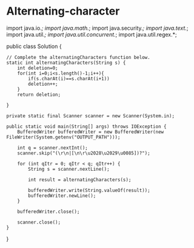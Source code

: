 # Alternating-character
import java.io.*;
import java.math.*;
import java.security.*;
import java.text.*;
import java.util.*;
import java.util.concurrent.*;
import java.util.regex.*;

public class Solution {

    // Complete the alternatingCharacters function below.
    static int alternatingCharacters(String s) {
        int deletion=0;
        for(int i=0;i<s.length()-1;i++){
            if(s.charAt(i)==s.charAt(i+1))
            deletion++;
        }
        return deletion;

    }

    private static final Scanner scanner = new Scanner(System.in);

    public static void main(String[] args) throws IOException {
        BufferedWriter bufferedWriter = new BufferedWriter(new FileWriter(System.getenv("OUTPUT_PATH")));

        int q = scanner.nextInt();
        scanner.skip("(\r\n|[\n\r\u2028\u2029\u0085])?");

        for (int qItr = 0; qItr < q; qItr++) {
            String s = scanner.nextLine();

            int result = alternatingCharacters(s);

            bufferedWriter.write(String.valueOf(result));
            bufferedWriter.newLine();
        }

        bufferedWriter.close();

        scanner.close();
    }
}
